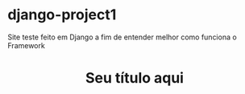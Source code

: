 # django-project1
Site teste feito em Django a fim de entender melhor como funciona o Framework
<h1 align="center"> Seu título aqui </h1>

